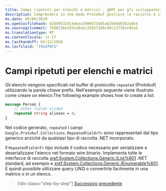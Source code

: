 ```yaml
---
title: Campi ripetuti per elenchi e matrici - gRPC per gli sviluppatori WCF
description: Comprendere in che modo Protobuf gestisce le raccolte e il modo in cui sono correlate alle raccolte .NET.
ms.date: 09/09/2019
ms.openlocfilehash: 63d99532d14deea7800673dd5a6350dd9362ad54
ms.sourcegitcommit: 7588136e355e10cbc2582f389c90c127363c02a5
ms.translationtype: MT
ms.contentlocale: it-IT
ms.lasthandoff: 03/12/2020
ms.locfileid: "79147971"
---
```

# <a name="repeated-fields-for-lists-and-arrays"></a>Campi ripetuti per elenchi e matrici

Gli elenchi vengono specificati nel buffer di protocollo `repeated` (Protobuf) utilizzando la parola chiave prefix. Nell'esempio seguente viene illustrato come creare un elenco:The following example shows how to create a list:

```protobuf
message Person {
    // Other fields elided
    repeated string aliases = 8;
}
```

Nel codice generato, `repeated` i campi `Google.Protobuf.Collections.RepeatedField<T>` sono rappresentati dal tipo generico anziché da qualsiasi tipo di raccolta .NET incorporato.

Il `RepeatedField<T>` tipo include il codice necessario per serializzare e deserializzare l'elenco nel formato wire binario. Implementa tutte le interfacce di raccolta <xref:System.Collections.Generic.IList%601> .NET standard, ad esempio e <xref:System.Collections.Generic.IEnumerable%601>. È quindi possibile utilizzare query LINQ o convertirle facilmente in una matrice o in un elenco.

>[!div class="step-by-step"]
>[Successivo](protobuf-nested-types.md)
>[precedente](protobuf-reserved.md)
